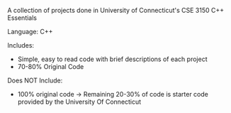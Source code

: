 A collection of projects done in University of Connecticut's CSE 3150 C++ Essentials

Language: C++

Includes:

* Simple, easy to read code with brief descriptions of each project
* 70-80% Original Code

Does NOT Include:

* 100% original code -> Remaining 20-30% of code is starter code provided by the University Of Connecticut
